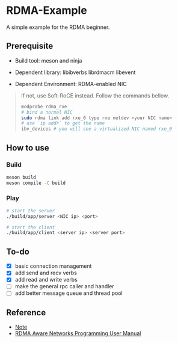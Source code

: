 # RDMA-Example

A simple example for the RDMA beginner.

## Prerequisite

- Build tool: meson and ninja

- Dependent library: libibverbs librdmacm libevent

- Dependent Environment: RDMA-enabled NIC

> If not, use Soft-RoCE instead. Follow the commands bellow.
>
> ```bash
> modprobe rdma_rxe
> # bind a normal NIC
> sudo rdma link add rxe_0 type rxe netdev <your NIC name> 
> # use `ip addr` to get the name
> ibv_devices # you will see a virtualized NIC named rxe_0
> ```

## How to use

### Build

```bash
meson build
meson compile -C build
```

### Play

```bash
# start the server
./build/app/server <NIC ip> <port>

# start the client
./build/app/client <server ip> <server port>
```

## To-do

- [x] basic connection management
- [x] add send and recv verbs
- [x] add read and write verbs
- [ ] make the general rpc caller and handler
- [ ] add better message queue and thread pool

## Reference

- [Note](https://branch-nephew-4b8.notion.site/Basic-RDMA-Communication-Control-Flow-40e7c82d848e4c17b36eab9f1a170195)
- [RDMA Aware Networks Programming User Manual](https://docs.nvidia.com/networking/display/RDMAAwareProgrammingv17/RDMA+Aware+Networks+Programming+User+Manual)